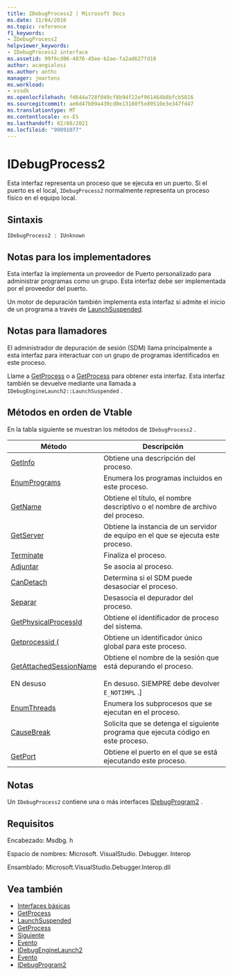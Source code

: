 ```yaml
---
title: IDebugProcess2 | Microsoft Docs
ms.date: 11/04/2016
ms.topic: reference
f1_keywords:
- IDebugProcess2
helpviewer_keywords:
- IDebugProcess2 interface
ms.assetid: 99f6cd06-4076-45ee-b2ae-fa2ad627fd18
author: acangialosi
ms.author: anthc
manager: jmartens
ms.workload:
- vssdk
ms.openlocfilehash: fd644a728f049cf8b94f22ef961464b8bfcb5816
ms.sourcegitcommit: ae6d47b09a439cd0e13180f5e89510e3e347fd47
ms.translationtype: MT
ms.contentlocale: es-ES
ms.lasthandoff: 02/08/2021
ms.locfileid: "99891077"
---
```

# <a name="idebugprocess2"></a>IDebugProcess2
Esta interfaz representa un proceso que se ejecuta en un puerto. Si el puerto es el local, `IDebugProcess2` normalmente representa un proceso físico en el equipo local.

## <a name="syntax"></a>Sintaxis

```
IDebugProcess2 : IUnknown
```

## <a name="notes-for-implementers"></a>Notas para los implementadores
 Esta interfaz la implementa un proveedor de Puerto personalizado para administrar programas como un grupo. Esta interfaz debe ser implementada por el proveedor del puerto.

 Un motor de depuración también implementa esta interfaz si admite el inicio de un programa a través de [LaunchSuspended](../../../extensibility/debugger/reference/idebugenginelaunch2-launchsuspended.md).

## <a name="notes-for-callers"></a>Notas para llamadores
 El administrador de depuración de sesión (SDM) llama principalmente a esta interfaz para interactuar con un grupo de programas identificados en este proceso.

 Llame a [GetProcess](../../../extensibility/debugger/reference/idebugprogram2-getprocess.md) o a [GetProcess](../../../extensibility/debugger/reference/idebugport2-getprocess.md) para obtener esta interfaz. Esta interfaz también se devuelve mediante una llamada a `IDebugEngineLaunch2::LaunchSuspended` .

## <a name="methods-in-vtable-order"></a>Métodos en orden de Vtable
 En la tabla siguiente se muestran los métodos de `IDebugProcess2` .

|Método|Descripción|
|------------|-----------------|
|[GetInfo](../../../extensibility/debugger/reference/idebugprocess2-getinfo.md)|Obtiene una descripción del proceso.|
|[EnumPrograms](../../../extensibility/debugger/reference/idebugprocess2-enumprograms.md)|Enumera los programas incluidos en este proceso.|
|[GetName](../../../extensibility/debugger/reference/idebugprocess2-getname.md)|Obtiene el título, el nombre descriptivo o el nombre de archivo del proceso.|
|[GetServer](../../../extensibility/debugger/reference/idebugprocess2-getserver.md)|Obtiene la instancia de un servidor de equipo en el que se ejecuta este proceso.|
|[Terminate](../../../extensibility/debugger/reference/idebugprocess2-terminate.md)|Finaliza el proceso.|
|[Adjuntar](../../../extensibility/debugger/reference/idebugprocess2-attach.md)|Se asocia al proceso.|
|[CanDetach](../../../extensibility/debugger/reference/idebugprocess2-candetach.md)|Determina si el SDM puede desasociar el proceso.|
|[Separar](../../../extensibility/debugger/reference/idebugprocess2-detach.md)|Desasocia el depurador del proceso.|
|[GetPhysicalProcessId](../../../extensibility/debugger/reference/idebugprocess2-getphysicalprocessid.md)|Obtiene el identificador de proceso del sistema.|
|[Getprocessid (](../../../extensibility/debugger/reference/idebugprocess2-getprocessid.md)|Obtiene un identificador único global para este proceso.|
|[GetAttachedSessionName](../../../extensibility/debugger/reference/idebugprocess2-getattachedsessionname.md)<br /><br /> EN desuso|Obtiene el nombre de la sesión que está depurando el proceso.<br /><br /> En desuso. SIEMPRE debe devolver `E_NOTIMPL` .]|
|[EnumThreads](../../../extensibility/debugger/reference/idebugprocess2-enumthreads.md)|Enumera los subprocesos que se ejecutan en el proceso.|
|[CauseBreak](../../../extensibility/debugger/reference/idebugprocess2-causebreak.md)|Solicita que se detenga el siguiente programa que ejecuta código en este proceso.|
|[GetPort](../../../extensibility/debugger/reference/idebugprocess2-getport.md)|Obtiene el puerto en el que se está ejecutando este proceso.|

## <a name="remarks"></a>Notas
 Un `IDebugProcess2` contiene una o más interfaces [IDebugProgram2](../../../extensibility/debugger/reference/idebugprogram2.md) .

## <a name="requirements"></a>Requisitos
 Encabezado: Msdbg. h

 Espacio de nombres: Microsoft. VisualStudio. Debugger. Interop

 Ensamblado: Microsoft.VisualStudio.Debugger.Interop.dll

## <a name="see-also"></a>Vea también
- [Interfaces básicas](../../../extensibility/debugger/reference/core-interfaces.md)
- [GetProcess](../../../extensibility/debugger/reference/idebugport2-getprocess.md)
- [LaunchSuspended](../../../extensibility/debugger/reference/idebugenginelaunch2-launchsuspended.md)
- [GetProcess](../../../extensibility/debugger/reference/idebugprogram2-getprocess.md)
- [Siguiente](../../../extensibility/debugger/reference/ienumdebugprocesses2-next.md)
- [Evento](../../../extensibility/debugger/reference/idebugportevents2-event.md)
- [IDebugEngineLaunch2](../../../extensibility/debugger/reference/idebugenginelaunch2.md)
- [Evento](../../../extensibility/debugger/reference/idebugeventcallback2-event.md)
- [IDebugProgram2](../../../extensibility/debugger/reference/idebugprogram2.md)
